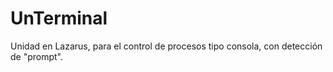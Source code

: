 UnTerminal
==========

Unidad en Lazarus, para el control de procesos tipo consola, con detección de "prompt".
